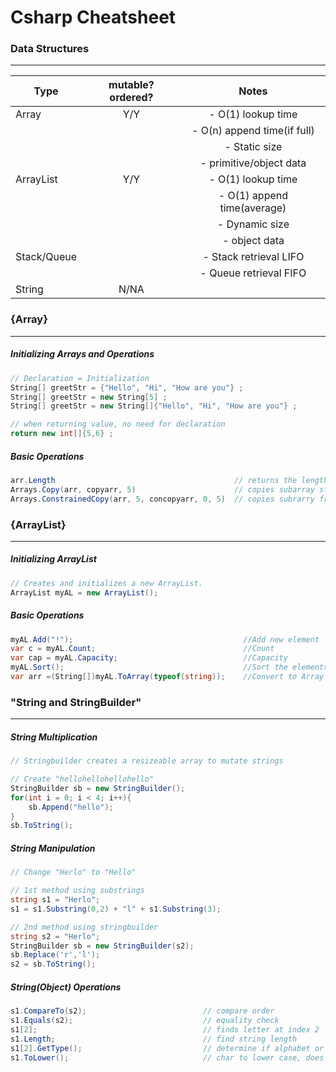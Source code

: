 # Csharp Cheatsheet
### Data Structures
---
| Type          | mutable? ordered?| Notes                      |
| ------------- |:-------------:   | :-----------------------:  |
| Array         | Y/Y              | - O(1) lookup time         |
|               |                  | - O(n) append time(if full)|
|               |                  | - Static size              |
|               |                  | - primitive/object data    |
| ArrayList     | Y/Y              | - O(1) lookup time         |
|               |                  | - O(1) append time(average)|
|               |                  | - Dynamic size             |
|               |                  | - object data              |
| Stack/Queue   |                  | - Stack retrieval LIFO     |
|               |                  | - Queue retrieval FIFO     |
| String        | N/NA             |                            |

### {Array}
---
##### Initializing Arrays and Operations
```csharp
// Declaration = Initialization
String[] greetStr = {"Hello", "Hi", "How are you"} ;
String[] greetStr = new String[5] ;
String[] greetStr = new String[]{"Hello", "Hi", "How are you"} ;

// when returning value, no need for declaration
return new int[]{5,6} ;
```
##### Basic Operations
```csharp
arr.Length                                        // returns the length of an array
Arrays.Copy(arr, copyarr, 5)                      // copies subarray starting from first element
Arrays.ConstrainedCopy(arr, 5, concopyarr, 0, 5)  // copies subrarry from  source, source index 5, dest, dest index 0, length 5
```

### {ArrayList}
---
##### Initializing ArrayList
```csharp
// Creates and initializes a new ArrayList.
ArrayList myAL = new ArrayList();
```

##### Basic Operations
```csharp
myAL.Add("!");                                      //Add new element
var c = myAL.Count;                                 //Count
var cap = myAL.Capacity;                            //Capacity
myAL.Sort();                                        //Sort the elements
var arr =(String[])myAL.ToArray(typeof(string));    //Convert to Array
```

### "String and StringBuilder" 
---
##### String Multiplication 
```csharp
// Stringbuilder creates a resizeable array to mutate strings

// Create "hellohellohellohello"
StringBuilder sb = new StringBuilder();
for(int i = 0; i < 4; i++){
    sb.Append("hello");
}
sb.ToString();
```

##### String Manipulation
```csharp
// Change "Herlo" to "Hello"

// 1st method using substrings
string s1 = "Herlo";
s1 = s1.Substring(0,2) + "l" + s1.Substring(3);

// 2nd method using stringbuilder
string s2 = "Herlo";
StringBuilder sb = new StringBuilder(s2);
sb.Replace('r','l');
s2 = sb.ToString();
```

##### String(Object) Operations
```csharp
s1.CompareTo(s2);                          // compare order
s1.Equals(s2);                             // equality check
s1[2];                                     // finds letter at index 2
s1.Length;                                 // find string length
s1[2].GetType();                           // determine if alphabet or number
s1.ToLower();                              // char to lower case, does not mutate string
```